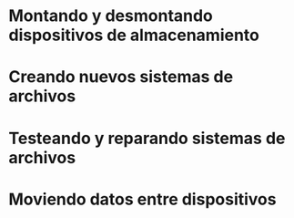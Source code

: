# Montando y desmontando dispositivos de almacenamiento
# Creando nuevos sistemas de archivos
# Testeando y reparando sistemas de archivos
# Moviendo datos entre dispositivos

